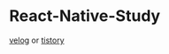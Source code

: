 # React-Native-Study
[velog](https://velog.io/@everytime79/series/React-Native-Study) or [tistory](https://soosdev.tistory.com/category/Study/React%20Native)
